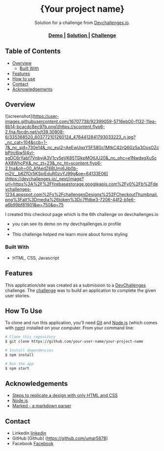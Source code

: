 <!-- Please update value in the {}  -->

<h1 align="center">{Your project name}</h1>

<div align="center">
   Solution for a challenge from  <a href="http://devchallenges.io" target="_blank">Devchallenges.io</a>.
</div>

<div align="center">
  <h3>
    <a href="https://{your-demo-link.your-domain}">
      Demo
    </a>
    <span> | </span>
    <a href="https://{your-url-to-the-solution}">
      Solution
    </a>
    <span> | </span>
    <a href="https://devchallenges.io/challenges/TSqutYM4c5WtluM7QzGp">
      Challenge
    </a>
  </h3>
</div>

<!-- TABLE OF CONTENTS -->

## Table of Contents

- [Overview](#overview)
  - [Built With](#built-with)
- [Features](#features)
- [How to use](#how-to-use)
- [Contact](#contact)
- [Acknowledgements](#acknowledgements)

<!-- OVERVIEW -->

## Overview

![screenshot](https://user-images.githubusercontent.com/16707738/92399059-5716eb00-f132-11ea-8b14-bcacdc8ec97b.png](https://scontent.flyp6-2.fna.fbcdn.net/v/t39.30808-6/335368520_603772101260124_4764412841793033223_n.jpg?_nc_cat=104&ccb=1-7&_nc_sid=730e14&_nc_eui2=AeEwUqxY5F58Gc1MtkC42rQ6Gz5a3OosOZcbPlrc6iw5l4vI-sgDC6rYabf7VnbyjA3V1cy5eVK85TDkpMOtUU20&_nc_ohc=e1NwdxgXuScAX8WhcPX&_nc_zt=23&_nc_ht=scontent.flyp6-2.fna&oh=00_AfAedZ6BUmj6Jib0b-m2V__b6ZfOr5KSpiEduR0zvYJ99g&oe=64133E06](https://devchallenges.io/_next/image?url=https%3A%2F%2Ffirebasestorage.googleapis.com%2Fv0%2Fb%2Fdevchallenges-1234.appspot.com%2Fo%2FchallengesDesigns%252FCheckoutThumbnail.png%3Falt%3Dmedia%26token%3Dc7ffdbe3-7206-44f2-b1e6-a6b99bf81901&w=750&q=75

I created this checkout page which is the 6th challenge on devchallenges.io

- you can see its demo on my devchqallenges.io profile
- 
- This challenge helped me learn more about forms styling  


### Built With

<!-- This section should list any major frameworks that you built your project using. Here are a few examples.-->

- HTML, CSS, Javascript

## Features

<!-- List the features of your application or follow the template. Don't share the figma file here :) -->

This application/site was created as a submission to a [DevChallenges](https://devchallenges.io/challenges) challenge. The [challenge](https://devchallenges.io/challenges/TSqutYM4c5WtluM7QzGp) was to build an application to complete the given user stories.

## How To Use

<!-- Example:  -->

To clone and run this application, you'll need [Git](https://git-scm.com) and [Node.js](https://nodejs.org/en/download/) (which comes with [npm](http://npmjs.com)) installed on your computer. From your command line:

```bash
# Clone this repository
$ git clone https://github.com/your-user-name/your-project-name

# Install dependencies
$ npm install

# Run the app
$ npm start
```

## Acknowledgements

<!-- This section should list any articles or add-ons/plugins that helps you to complete the project. This is optional but it will help you in the future. For exmpale -->

- [Steps to replicate a design with only HTML and CSS](https://devchallenges-blogs.web.app/how-to-replicate-design/)
- [Node.js](https://nodejs.org/)
- [Marked - a markdown parser](https://github.com/chjj/marked)

## Contact

- Linkedin [linkedin](https://www.linkedin.com/in/umar-farooq-823509220/)
- GitHub [Github] (https://github.com/umar5678)
- Facebook [Facebook](https://web.facebook.com/profile.php?id=100072458869497)
